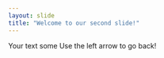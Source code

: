 ```yaml
---
layout: slide
title: "Welcome to our second slide!"
---
```

Your text some
Use the left arrow to go back!
